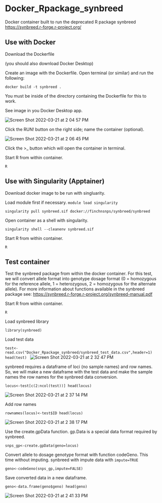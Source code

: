 # Docker_Rpackage_synbreed
Docker container built to run the deprecated R package synbreed https://synbreed.r-forge.r-project.org/

## Use with Docker
Download the Dockerfile

(you should also download Docker Desktop)

Create an image with the Dockerfile. Open terminal (or similar) and run the following:

`docker build -t synbreed .`

You must be inside of the directory containing the Dockerfile for this to work. 

See image in you Docker Desktop app. 

![Screen Shot 2022-03-21 at 2 04 57 PM](https://user-images.githubusercontent.com/22206944/159363603-bd648f56-4333-4490-b0c6-5d1fc3cf5a3e.png)

Click the RUN! button on the right side; name the container (optional). 

![Screen Shot 2022-03-21 at 2 06 45 PM](https://user-images.githubusercontent.com/22206944/159363832-c1e2a946-eb2f-4740-a550-a23446d39e70.png)

Click the >_ button which will open the container in terminal. 

Start R from within container.

`R`

## Use with Singularity (Apptainer)

Download docker image to be run with singluarity.

Load module first if necessary.
`module load singularity`

`singularity pull synbreed.sif docker://finchnsnps/synbreed/synbreed`

Open container as a shell with singularity.

`singularity shell --cleanenv synbreed.sif`

Start R from within container.

`R`

## Test container

Test the synbreed package from within the docker container. For this test, we will convert allele format into genotype dosage format (0 = homozygous for the reference allele, 1 = heterozygous, 2 = homozygous for the alternate allele). For more information about functions available in the synbreed package see: https://synbreed.r-forge.r-project.org/synbreed-manual.pdf

Start R from within container.

`R`

Load synbreed library

`library(synbreed)`

Load test data

`test<-read.csv("Docker_Rpackage_synbreed/synbreed_test_data.csv",header=1)
head(test)
`
![Screen Shot 2022-03-21 at 2 32 47 PM](https://user-images.githubusercontent.com/22206944/159367405-de4db77b-1d2b-43f7-ad3a-0bd3a0aad778.png)

synbreed requires a dataframe of loci (no sample names) and row names. So, we will make a new dataframe with the test data and make the sample names the row names for the synbreed data conversion. 

`locus<-test[c(2:ncol(test))]
head(locus)`

![Screen Shot 2022-03-21 at 2 37 14 PM](https://user-images.githubusercontent.com/22206944/159367917-a906d7dc-1fdf-45d0-9828-e32fb3124d57.png)

Add row names

`rownames(locus)<-test$ID
head(locus)`

![Screen Shot 2022-03-21 at 2 38 17 PM](https://user-images.githubusercontent.com/22206944/159368006-5fab2145-dc83-4abf-80ed-2563b0fe156e.png)

Use the create.gpData function. gp.Data is a special data format required by synbreed.

`snps_gp<-create.gpData(geno=locus)`

Convert allele to dosage genotype format with function codeGeno. This time without imputing. synbreed with impute data with `impute=TRUE`

`geno<-codeGeno(snps_gp,impute=FALSE)`

Save converted data in a new dataframe. 

`geno<-data.frame(geno$geno)
head(geno)`

![Screen Shot 2022-03-21 at 2 41 33 PM](https://user-images.githubusercontent.com/22206944/159368351-c654e2d2-1877-4854-b9c5-3b0a88eb4b65.png)




